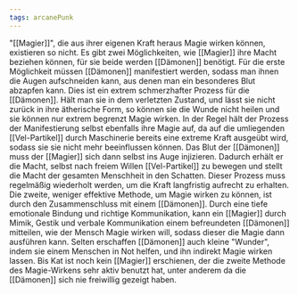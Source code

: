 ```yaml
---
tags: arcanePunk
---
```

 
"[[Magier]]", die aus ihrer eigenen Kraft heraus Magie wirken können, existieren so nicht. Es gibt zwei Möglichkeiten, wie [[Magier]] ihre Macht beziehen können, für sie beide werden [[Dämonen]] benötigt. Für die erste Möglichkeit müssen [[Dämonen]] manifestiert werden, sodass man ihnen die Augen aufschneiden kann, aus denen man ein besonderes Blut abzapfen kann. Dies ist ein extrem schmerzhafter Prozess für die [[Dämonen]]. Hält man sie in dem verletzten Zustand, und lässt sie nicht zurück in ihre ätherische Form, so können sie die Wunde nicht heilen und sie können nur extrem begrenzt Magie wirken. In der Regel hält der Prozess der Manifestierung selbst ebenfalls ihre Magie auf, da auf die umliegenden [[Vel-Partikel]] durch Maschinerie bereits eine extreme Kraft ausgeübt wird, sodass sie sie nicht mehr beeinflussen können.
Das Blut der [[Dämonen]] muss der [[Magier]] sich dann selbst ins Auge injizieren. Dadurch erhält er die Macht, selbst nach freiem Willen [[Vel-Partikel]] zu bewegen und stellt die Macht der gesamten Menschheit in den Schatten. Dieser Prozess muss regelmäßig wiederholt werden, um die Kraft langfristig aufrecht zu erhalten.
Die zweite, weniger effektive Methode, um Magie wirken zu können, ist durch den Zusammenschluss mit einem [[Dämonen]]. Durch eine tiefe emotionale Bindung und richtige Kommunikation, kann ein [[Magier]] durch Mimik, Gestik und verbale Kommunikation einem befreundeten [[Dämonen]] mitteilen, wie der Mensch Magie wirken will, sodass dieser die Magie dann ausführen kann. Selten erschaffen [[Dämonen]] auch kleine "Wunder", indem sie einem Menschen in Not helfen, und ihn indirekt Magie wirken lassen. Bis Kat ist noch kein [[Magier]] erschienen, der die zweite Methode des Magie-Wirkens sehr aktiv benutzt hat, unter anderem da die [[Dämonen]] sich nie freiwillig gezeigt haben.